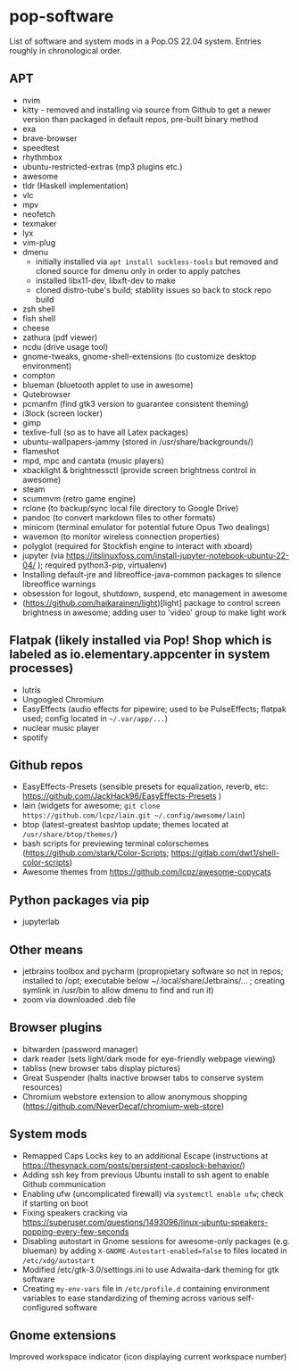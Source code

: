 # pop-software

List of software and system mods in a Pop.OS 22.04 system.  Entries roughly in chronological order.



## APT
* nvim
* kitty  - removed and installing via source from Github to get a newer version than packaged in default repos, pre-built binary method
* exa
* brave-browser
* speedtest
* rhythmbox
* ubuntu-restricted-extras (mp3 plugins etc.)
* awesome
* tldr (Haskell implementation)
* vlc
* mpv
* neofetch
* texmaker
* lyx
* vim-plug
* dmenu
    * initially installed via `apt install suckless-tools` but removed and cloned source for dmenu only in order to apply patches 
    * installed libx11-dev, libxft-dev to make 
    * cloned distro-tube's build; stability issues so back to stock repo build
* zsh shell
* fish shell
* cheese
* zathura (pdf viewer)
* ncdu (drive usage tool)
* gnome-tweaks, gnome-shell-extensions (to customize desktop environment)
* compton
* blueman (bluetooth applet to use in awesome)
* Qutebrowser
* pcmanfm (find gtk3 version to guarantee consistent theming)
* i3lock (screen locker)
* gimp
* texlive-full (so as to have all Latex packages)
* ubuntu-wallpapers-jammy (stored in /usr/share/backgrounds/)
* flameshot
* mpd, mpc and cantata (music players)
* xbacklight & brightnessctl (provide screen brightness control in awesome)
* steam
* scummvm (retro game engine)
* rclone (to backup/sync local file directory to Google Drive)
* pandoc (to convert markdown files to other formats)
* minicom (terminal emulator for potential future Opus Two dealings)
* wavemon (to monitor wireless connection properties)
* polyglot (required for Stockfish engine to interact with xboard)
* jupyter (via https://itslinuxfoss.com/install-jupyter-notebook-ubuntu-22-04/ ); required python3-pip, virtualenv)
* Installing default-jre and libreoffice-java-common packages to silence libreoffice warnings
* obsession for logout, shutdown, suspend, etc management in awesome
* (https://github.com/haikarainen/light)[light] package to control screen brightness in awesome; adding user to 'video' group to make light work




## Flatpak (likely installed via Pop! Shop which is labeled as io.elementary.appcenter in system processes)
* lutris
* Ungoogled Chromium
* EasyEffects (audio effects for pipewire; used to be PulseEffects; flatpak used; config located in `~/.var/app/...`)
* nuclear music player
* spotify


## Github repos
* EasyEffects-Presets (sensible presets for equalization, reverb, etc:  https://github.com/JackHack96/EasyEffects-Presets )
* lain (widgets for awesome; `git clone https://github.com/lcpz/lain.git ~/.config/awesome/lain`)
* btop (latest-greatest bashtop update; themes located at `/usr/share/btop/themes/`)
* bash scripts for previewing terminal colorschemes (https://github.com/stark/Color-Scripts; https://gitlab.com/dwt1/shell-color-scripts)
* Awesome themes from https://github.com/lcpz/awesome-copycats


## Python packages via pip
* jupyterlab



## Other means

* jetbrains toolbox and pycharm (propropietary software so not in repos; installed to /opt; executable below ~/.local/share/Jetbrains/... ; creating symlink in /usr/bin to allow dmenu to find and run it)
* zoom via downloaded .deb file


## Browser plugins
* bitwarden (password manager)
* dark reader (sets light/dark mode for eye-friendly webpage viewing)
* tabliss (new browser tabs display pictures)
* Great Suspender (halts inactive browser tabs to conserve system resources)
* Chromium webstore extension to allow anonymous shopping (https://github.com/NeverDecaf/chromium-web-store)





## System mods
* Remapped Caps Locks key to an additional Escape (instructions at https://thesynack.com/posts/persistent-capslock-behavior/)
* Adding ssh key from previous Ubuntu install to ssh agent to enable Github communication
* Enabling ufw (uncomplicated firewall) via `systemctl enable ufw`; check if starting on boot
* Fixing speakers cracking via https://superuser.com/questions/1493096/linux-ubuntu-speakers-popping-every-few-seconds
* Disabling autostart in Gnome sessions for awesome-only packages (e.g. blueman) by adding `X-GNOME-Autostart-enabled=false` to files located in `/etc/xdg/autostart`
* Modified /etc/gtk-3.0/settings.ini to use Adwaita-dark theming for gtk software
* Creating `my-env-vars` file in `/etc/profile.d` containing environment variables to ease standardizing of theming across various self-configured software


## Gnome extensions
Improved workspace indicator (icon displaying current workspace number)





